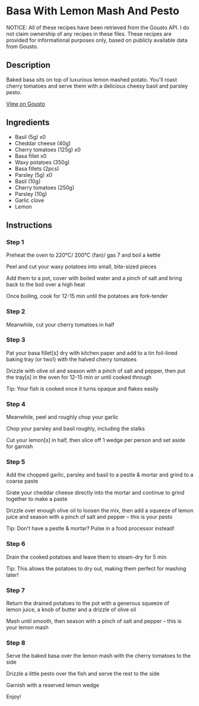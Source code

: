 # Basa With Lemon Mash And Pesto

NOTICE: All of these recipes have been retrieved from the Gousto API. I do not claim ownership of any recipes in these files. These recipes are provided for informational purposes only, based on publicly available data from Gousto.

## Description

Baked basa sits on top of luxurious lemon mashed potato. You'll roast cherry tomatoes and serve them with a delicious cheesy basil and parsley pesto. 

[View on Gousto](https://www.gousto.co.uk/recipes/cookbook/basa-with-lemon-mash-pesto)

## Ingredients

- Basil (5g) x0
- Cheddar cheese (40g)
- Cherry tomatoes (125g) x0
- Basa fillet x0
- Waxy potatoes (350g)
- Basa fillets (2pcs)
- Parsley (5g) x0
- Basil (10g)
- Cherry tomatoes (250g)
- Parsley (10g)
- Garlic clove
- Lemon

## Instructions


### Step 1

Preheat the oven to 220°C/ 200°C (fan)/ gas 7 and boil a kettle

Peel and cut your waxy potatoes into small, bite-sized pieces

Add them to a pot, cover with boiled water and a pinch of salt and bring back to the boil over a high heat

Once boiling, cook for 12-15 min until the potatoes are fork-tender


### Step 2

Meanwhile, cut your cherry tomatoes in half


### Step 3

Pat your basa fillet[s] dry with kitchen paper and add to a tin foil-lined baking tray (or two!) with the halved cherry tomatoes

Drizzle with olive oil and season with a pinch of salt and pepper, then put the tray[s] in the oven for 12-15 min or until cooked through

Tip: Your fish is cooked once it turns opaque and flakes easily


### Step 4

Meanwhile, peel and roughly chop your garlic

Chop your parsley and basil roughly, including the stalks

Cut your lemon[s] in half, then slice off 1 wedge per person and set aside for garnish


### Step 5

Add the chopped garlic, parsley and basil to a pestle & mortar and grind to a coarse paste

Grate your cheddar cheese directly into the mortar and continue to grind together to make a paste

Drizzle over enough olive oil to loosen the mix, then add a squeeze of lemon juice and season with a pinch of salt and pepper – this is your pesto

Tip: Don't have a pestle & mortar? Pulse in a food processor instead!


### Step 6

Drain the cooked potatoes and leave them to steam-dry for 5 min

Tip: This allows the potatoes to dry out, making them perfect for mashing later!


### Step 7

Return the drained potatoes to the pot with a generous squeeze of lemon juice, a knob of butter and a drizzle of olive oil

Mash until smooth, then season with a pinch of salt and pepper – this is your lemon mash

### Step 8

Serve the baked basa over the lemon mash with the cherry tomatoes to the side

Drizzle a little pesto over the fish and serve the rest to the side

Garnish with a reserved lemon wedge

Enjoy!

